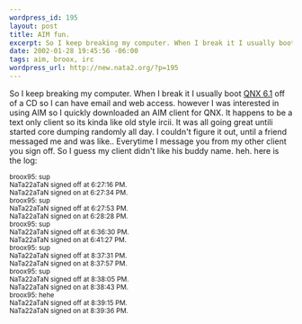 ```yaml
--- 
wordpress_id: 195
layout: post
title: AIM fun.
excerpt: So I keep breaking my computer. When I break it I usually boot QNX 6.1 off of a CD so I can have email and web access. however I was interested in using AIM so I quickly downloaded an AIM client for QNX. It happens to be a text only client so its kinda like old style ircii. It was all going great untili started core dumping randomly all day. I couldn't figure it ...
date: 2002-01-28 19:45:56 -06:00
tags: aim, broox, irc
wordpress_url: http://new.nata2.org/?p=195
---
```

So I keep breaking my computer. When I break it I usually boot <a href="http://www.qnx.com">QNX 6.1</a> off of a CD so I can have email and web access. however I was interested in using AIM so I quickly downloaded an AIM client for QNX. It happens to be a text only client so its kinda like old style ircii. It was all going great untili started core dumping randomly all day. I couldn't figure it out, until a friend messaged me and was like.. Everytime I message you from my other client you sign off. So I guess my client didn't like his buddy name. heh. here is the log:<br/>

<small>
broox95: sup<br/>
NaTa22aTaN signed off at 6:27:16 PM. <br/>
NaTa22aTaN signed on at 6:27:34 PM. <br/>
broox95: sup<br/>
NaTa22aTaN signed off at 6:27:53 PM. <br/>
NaTa22aTaN signed on at 6:28:28 PM. <br/>
broox95: sup<br/>
NaTa22aTaN signed off at 6:36:30 PM. <br/>
NaTa22aTaN signed on at 6:41:27 PM. <br/>
broox95: sup<br/>
NaTa22aTaN signed off at 8:37:31 PM. <br/>
NaTa22aTaN signed on at 8:37:57 PM. <br/>
broox95: sup<br/>
NaTa22aTaN signed off at 8:38:05 PM. <br/>
NaTa22aTaN signed on at 8:38:43 PM. <br/>
broox95: hehe<br/>
NaTa22aTaN signed off at 8:39:15 PM. <br/>
NaTa22aTaN signed on at 8:39:36 PM. <br/>
</small>

